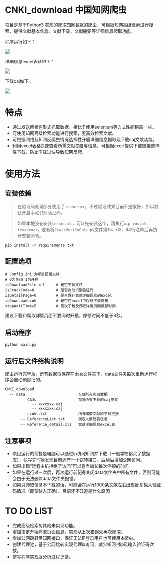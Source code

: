 # CNKI_download  中国知网爬虫
项目是基于Python3 实现的爬取知网数据的爬虫，可根据知网高级检索进行搜索，提供文献基本信息、文献下载、文献摘要等详细信息爬取功能。

程序运行如下：

![](https://i.imgur.com/0P9erW1.jpg)

详细信息excel表格如下：

![](https://i.imgur.com/3qgNkSa.png)

下载caj如下：

![](https://i.imgur.com/zYACe4A.png)

# 特点
* 通过发送解析包形式抓取数据，相比于使用selenium等方式性能稍高一些。
* 可使用知网高级检索功能进行搜索，更高效检索文献。
* 可根据网络及知网反爬虫情况选择性开启详细信息抓取及下载caj文献功能。
* 利用excel表格快速查看所需文献摘要等信息，可根据excel提供下载链接选择性下载，防止下载过快导致知网反爬。

# 使用方法
## 安装依赖
>在验证码处理部分使用了`tesserocr`，不过验证效果目前不是很好，所以默认开启手动识别验证码。
>
>如果本地没有安装`tesseract`，可以先安装这个，再执行`pip install tesserocr`。或者将`CrackVerifyCode.py`文件第15、63、64行注释后再执行安装命令。

```shell
pip install -r requirements.txt
```


## 配置选项


```shell
# Config.ini 为项目配置文件
# 0为关闭 1为开启
isDownloadFile = 1     # 是否下载文件
isCrackCode=0          # 是否自动识别验证码
isDetailPage=0         # 是否保存文献详细信息到excel
isDownLoadLink         # 是否在excel中保存下载链接
stepWaitTime=5         # 每次下载及爬取详情页面停顿时间
```

建议下载和爬取详情页面不要同时开启，停顿时间不低于3秒。

## 启动程序

```shell
python main.py
```

## 运行后文件结构说明
爬虫运行完毕后，所有数据将保存在data文件夹下，data文件夹每次重新运行程序会自动删除旧的。
```
CNKI_download
  -- data                        存放所有爬取数据
       -- CAJs                   存放所有下载的caj原文
            -- xxxxxxx.caj
            -- xxxxxxx.caj   
       -- Links.txt              所有爬取文献的下载链接
       -- ReferenceList.txt      爬取文献简要信息
       -- Reference_detail.xls   文献详细信息excel表
 ```

## 注意事项
* 项目运行的前提是电脑可以通过ip访问知网并下载（一般学校都买了数据库），快写完时候发现目前还有一个跳转接口，后续后增加公网访问。
* 如果出现“远程主机拒绝了访问”可以适当加长每次停顿的时间。
* 如果在运行过一次后，再次运行前记得关闭data文件夹中所有文件，否则可能会由于无法删除data文件夹报错。
* 如果只爬取信息不下载的话，可能会在运行1000条文献左右出现反复输入验证码情况（即使输入正确）。目前还不知道是什么原因

# TO DO LIST
* 完成高级检索的其他未实现功能。
* 增加指定开始爬取页面信息，实现从上次错误处再次爬取。
* 增加公网跳转至知网接口，保证无法IP登录用户也可使用本爬虫。
* 创建代理池，基于公网跳转实现代理ip访问，减少知网封ip及输入验证码次数。
* 撰写程序实现及分析过程记录。
